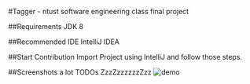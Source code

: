 #Tagger - ntust software engineering class final project

##Requirements
JDK 8

##Recommended IDE
IntelliJ IDEA

##Start Contribution
Import Project using IntelliJ and follow those steps.

##Screenshots
a lot TODOs ZzzZzzzzzzZzz
![demo](TaggerDemo.gif)

